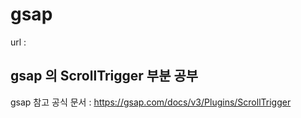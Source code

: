# gsap

url :

## gsap 의 ScrollTrigger 부분 공부

gsap 참고 공식 문서 : https://gsap.com/docs/v3/Plugins/ScrollTrigger
